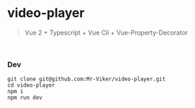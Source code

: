 # video-player

> Vue 2 + Typescript + Vue Cli + Vue-Property-Decorator

<br />

### Dev
```
git clone git@github.com:Mr-Viker/video-player.git
cd video-player
npm i 
npm run dev  
```
